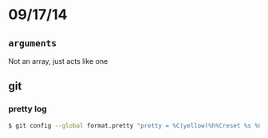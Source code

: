 # 09/17/14

## `arguments`
Not an array, just acts like one

## git

### pretty log

```sh
$ git config --global format.pretty "pretty = %C(yellow)%h%Creset %s %C(red)(%an, %cr)%Creset"
```
